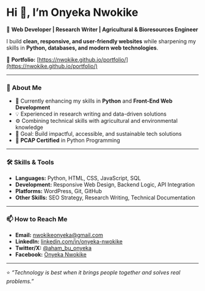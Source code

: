 # Hi 👋, I’m Onyeka Nwokike

🚀 **Web Developer | Research Writer | Agricultural & Bioresources Engineer**

I build **clean, responsive, and user-friendly websites** while sharpening my skills in **Python, databases, and modern web technologies**.

💼 **Portfolio:** [https://nwokike.github.io/portfolio/](https://nwokike.github.io/portfolio/)  

---

### 🔹 About Me
- 🌱 Currently enhancing my skills in **Python** and **Front-End Web Development**
- 💡 Experienced in research writing and data-driven solutions
- ⚙️ Combining technical skills with agricultural and environmental knowledge
- 🎯 Goal: Build impactful, accessible, and sustainable tech solutions
- 📜 **PCAP Certified** in Python Programming

---

### 🛠 Skills & Tools
- **Languages:** Python, HTML, CSS, JavaScript, SQL
- **Development:** Responsive Web Design, Backend Logic, API Integration
- **Platforms:** WordPress, Git, GitHub
- **Other Skills:** SEO Strategy, Research Writing, Technical Documentation

---

### 📫 How to Reach Me
- **Email:** nwokikeonyeka@gmail.com
- **LinkedIn:** [linkedin.com/in/onyeka-nwokike](https://www.linkedin.com/in/onyeka-nwokike)
- **Twitter/X:** [@aham_bu_onyeka](https://x.com/aham_bu_onyeka)
- **Facebook:** [Onyeka Nwokike](https://facebook.com/onyeka.nwokike.3)

---

⭐ *“Technology is best when it brings people together and solves real problems.”*
